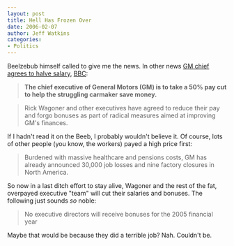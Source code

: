 ```yaml
---
layout: post
title: Hell Has Frozen Over
date: 2006-02-07
author: Jeff Watkins
categories:
- Politics
---
```


Beelzebub himself called to give me the news. In other news [GM chief agrees to halve salary](http://news.bbc.co.uk/2/hi/business/4689798.stm), [BBC](http://news.bbc.co.uk):

>**The chief executive of General Motors (GM) is to take a 50% pay cut to help the struggling carmaker save money.**

>Rick Wagoner and other executives have agreed to reduce their pay and forgo bonuses as part of radical measures aimed at improving GM's finances. 

If I hadn't read it on the Beeb, I probably wouldn't believe it. Of course, lots of other people (you know, the workers) payed a high price first:

>Burdened with massive healthcare and pensions costs, GM has already announced 30,000 job losses and nine factory closures in North America.

So now in a last ditch effort to stay alive, Wagoner and the rest of the fat, overpayed executive "team" will cut their salaries and bonuses. The following just sounds *so* noble:

>No executive directors will receive bonuses for the 2005 financial year

Maybe that would be because they did a terrible job? Nah. Couldn't be.
